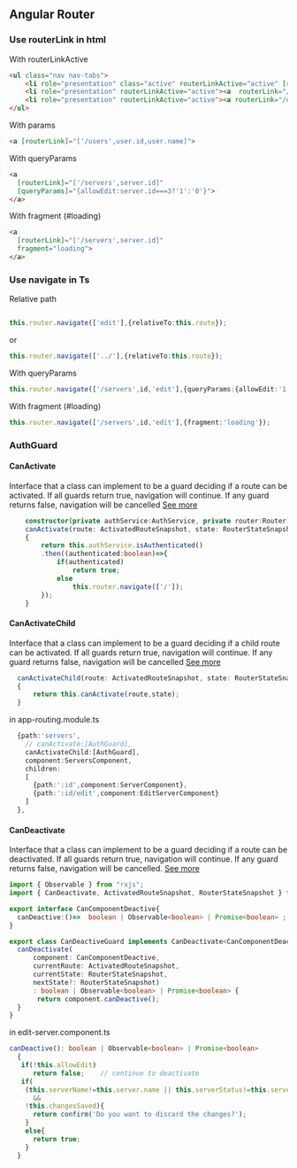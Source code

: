  
## Angular Router

### Use routerLink in html

 

With routerLinkActive

```html
<ul class="nav nav-tabs">
    <li role="presentation" class="active" routerLinkActive="active" [routerLinkActiveOptions]="{exact:true}"><a  routerLink="/">Home</a></li>
    <li role="presentation" routerLinkActive="active"><a  routerLink="/servers">Servers</a></li>
    <li role="presentation" routerLinkActive="active"><a routerLink="/users">Users</a></li>
</ul>
  ```

With params

```html
<a [routerLink]="['/users',user.id,user.name]">
```

With queryParams

```html
<a
  [routerLink]="['/servers',server.id]"
  [queryParams]="{allowEdit:server.id===3?'1':'0'}">
</a>
```


With fragment (#loading)

```html
<a
  [routerLink]="['/servers',server.id]"
  fragment="loading">
</a>
```


### Use navigate in Ts 

Relative path

```ts

this.router.navigate(['edit'],{relativeTo:this.route});
```

or 

```ts
this.router.navigate(['../'],{relativeTo:this.route});
```

With queryParams

```ts
this.router.navigate(['/servers',id,'edit'],{queryParams:{allowEdit:'1'}});
```


With fragment (#loading)

```ts
this.router.navigate(['/servers',id,'edit'],{fragment:'loading'});
```


### AuthGuard

#### CanActivate
Interface that a class can implement to be a guard deciding if a route can be activated. If all guards return true, navigation will continue. If any guard returns false, navigation will be cancelled
[See more](https://angular.io/api/router/CanActivate)

```ts
    constructor(private authService:AuthService, private router:Router){}
    canActivate(route: ActivatedRouteSnapshot, state: RouterStateSnapshot): boolean | Observable<boolean> | Promise<boolean> 
    {
        return this.authService.isAuthenticated()
        .then((authenticated:boolean)=>{
            if(authenticated)
                return true;
            else
                this.router.navigate(['/']);
        });
    }
  ```

  #### CanActivateChild

  Interface that a class can implement to be a guard deciding if a child route can be activated. If all guards return true, navigation will continue. If any guard returns false, navigation will be cancelled
[See more](https://angular.io/api/router/CanActivateChild)
  ```ts
    canActivateChild(route: ActivatedRouteSnapshot, state: RouterStateSnapshot): boolean | Observable<boolean> | Promise<boolean>
    {
        return this.canActivate(route,state);
    }
  ```


  in app-routing.module.ts 

  ```ts
    {path:'servers',
      // canActivate:[AuthGuard],
      canActivateChild:[AuthGuard],
      component:ServersComponent,
      children:
      [
        {path:':id',component:ServerComponent},
        {path:':id/edit',component:EditServerComponent}
      ]
    },

  ```



  #### CanDeactivate

  Interface that a class can implement to be a guard deciding if a route can be deactivated. If all guards return true, navigation will continue. If any guard returns false, navigation will be cancelled.
[See more](https://angular.io/api/router/CanActivate)

  ```ts
import { Observable } from "rxjs";
import { CanDeactivate, ActivatedRouteSnapshot, RouterStateSnapshot } from "@angular/router";

export interface CanComponentDeactive{
    canDeactive:()=>  boolean | Observable<boolean> | Promise<boolean> ;
} 

export class CanDeactiveGuard implements CanDeactivate<CanComponentDeactive> {
    canDeactivate(
        component: CanComponentDeactive, 
        currentRoute: ActivatedRouteSnapshot, 
        currentState: RouterStateSnapshot, 
        nextState?: RouterStateSnapshot)
        : boolean | Observable<boolean> | Promise<boolean> {
         return component.canDeactive();
    }
}
```

in edit-server.component.ts
```ts
canDeactive(): boolean | Observable<boolean> | Promise<boolean>
  {
   if(!this.allowEdit)
      return false;    // continue to deactivate
   if(
    (this.serverName!=this.server.name || this.serverStatus!=this.server.status)
      &&
    !this.changesSaved){
      return confirm('Do you want to discard the changes?');
    }
    else{
      return true;
    }
  }
  ```
